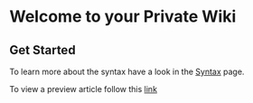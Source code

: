 ﻿# Welcome to your Private Wiki

## Get Started

To learn more about the syntax have a look in the [Syntax](:system:syntax) page.

To view a preview article follow this [link](:test)